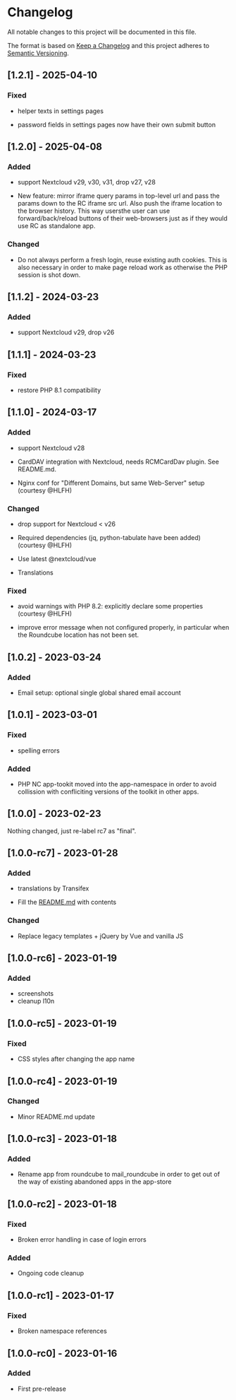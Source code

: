 # Changelog
All notable changes to this project will be documented in this file.

The format is based on [Keep a Changelog](http://keepachangelog.com/en/1.0.0/)
and this project adheres to [Semantic Versioning](http://semver.org/spec/v2.0.0.html).

## [1.2.1] - 2025-04-10

### Fixed

- helper texts in settings pages

- password fields in settings pages now have their own submit button

## [1.2.0] - 2025-04-08

### Added

- support Nextcloud v29, v30, v31, drop v27, v28

- New feature: mirror iframe query params in top-level url and pass
  the params down to the RC iframe src url. Also push the iframe
  location to the browser history. This way usersthe user can use
  forward/back/reload buttons of their web-browsers just as if they
  would use RC as standalone app.

### Changed

- Do not always perform a fresh login, reuse existing auth
  cookies. This is also necessary in order to make page reload work as
  otherwise the PHP session is shot down.

## [1.1.2] - 2024-03-23

### Added

- support Nextcloud v29, drop v26

## [1.1.1] - 2024-03-23

### Fixed

- restore PHP 8.1 compatibility

## [1.1.0] - 2024-03-17

### Added

- support Nextcloud v28

- CardDAV integration with Nextcloud, needs RCMCardDav plugin. See README.md.

- Nginx conf for "Different Domains, but same Web-Server" setup (courtesy @HLFH)

### Changed

- drop support for Nextcloud < v26

- Required dependencies (jq, python-tabulate have been added) (courtesy @HLFH)

- Use latest @nextcloud/vue

- Translations

### Fixed

- avoid warnings with PHP 8.2: explicitly declare some properties (courtesy @HLFH)

- improve error message when not configured properly, in particular
  when the Roundcube location has not been set.

## [1.0.2] - 2023-03-24

### Added

- Email setup: optional single global shared email account

## [1.0.1] - 2023-03-01

### Fixed

- spelling errors

### Added

- PHP NC app-tookit moved into the app-namespace in order to avoid
  collission with confliciting versions of the toolkit in other apps.

## [1.0.0] - 2023-02-23

Nothing changed, just re-label rc7 as "final".

## [1.0.0-rc7] - 2023-01-28

### Added

- translations by Transifex

- Fill the [README.md](README.md) with contents

### Changed

- Replace legacy templates + jQuery by Vue and vanilla JS

## [1.0.0-rc6] - 2023-01-19

### Added

- screenshots
- cleanup l10n

## [1.0.0-rc5] - 2023-01-19

### Fixed

- CSS styles after changing the app name

## [1.0.0-rc4] - 2023-01-19

### Changed

- Minor README.md update

## [1.0.0-rc3] - 2023-01-18

### Added

- Rename app from roundcube to mail_roundcube in order to get out of
  the way of existing abandoned apps in the app-store

## [1.0.0-rc2] - 2023-01-18

### Fixed

- Broken error handling in case of login errors

### Added

- Ongoing code cleanup

## [1.0.0-rc1] - 2023-01-17

### Fixed

- Broken namespace references

## [1.0.0-rc0] - 2023-01-16

### Added

- First pre-release
